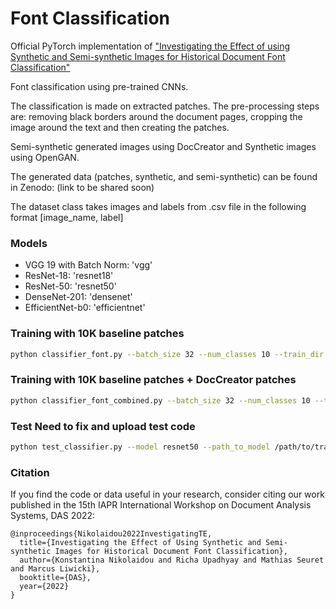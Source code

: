 # Font Classification

Official PyTorch implementation of ["Investigating the Effect of using Synthetic and Semi-synthetic Images for Historical Document Font Classification"](https://link.springer.com/chapter/10.1007/978-3-031-06555-2_41)

Font classification using pre-trained CNNs.

The classification is made on extracted patches. The pre-processing steps are: removing black borders around the document pages, cropping the image around the text and then creating the patches. 

Semi-synthetic generated images using DocCreator and Synthetic images using OpenGAN.

The generated data (patches, synthetic, and semi-synthetic) can be found in Zenodo: (link to be shared soon)

The dataset class takes images and labels from .csv file in the following format [image_name, label]

### Models

* VGG 19 with Batch Norm: 'vgg' 
* ResNet-18: 'resnet18' 
* ResNet-50: 'resnet50'
* DenseNet-201: 'densenet'
* EfficientNet-b0: 'efficientnet'

### Training with 10K baseline patches

```bash
python classifier_font.py --batch_size 32 --num_classes 10 --train_dir /path/to/patches/train/images/ --train_csv /path/to/patches/training.csv --val_dir /path/to/patches/validation/images/ --val_csv /path/to/patches/validation.csv
```

### Training with 10K baseline patches + DocCreator patches

```bash
python classifier_font_combined.py --batch_size 32 --num_classes 10 --train_dir /path/to/patches/train/images/ --train_dir_gan /path/to/doccreator_patches/ --train_csv /path/to/patches/training.csv --train_csv_gan /path/to/doccreator_labels.csv --val_dir /path/to/patches/validation/images/ --val_csv /path/to/patches/validation.csv
```

### Test Need to fix and upload test code

```bash
python test_classifier.py --model resnet50 --path_to_model /path/to/trained/model --batch_size 64 --num_classes 10 --image_dir /path/to/images/ --csv_file /path/to/csv/file.csv
```

### Citation

If you find the code or data useful in your research, consider citing our work published in the 15th IAPR International Workshop on Document Analysis Systems, DAS 2022:

```
@inproceedings{Nikolaidou2022InvestigatingTE,
  title={Investigating the Effect of Using Synthetic and Semi-synthetic Images for Historical Document Font Classification},
  author={Konstantina Nikolaidou and Richa Upadhyay and Mathias Seuret and Marcus Liwicki},
  booktitle={DAS},
  year={2022}
}
```
